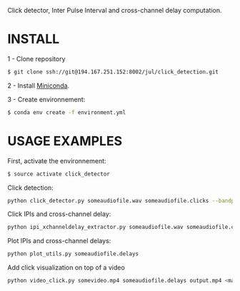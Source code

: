 Click detector, Inter Pulse Interval and cross-channel delay computation.

# INSTALL

1 - Clone repository

```sh
$ git clone ssh://git@194.167.251.152:8002/jul/click_detection.git
```

2 - Install [Miniconda](https://conda.io/docs/install/quick.html).

3 - Create environnement:

```sh
$ conda env create -f environment.yml
```

# USAGE EXAMPLES

First, activate the environnement:

```sh
$ source activate click_detector
```

Click detection:

```sh
python click_detector.py someaudiofile.wav someaudiofile.clicks --bandpass_freqs 10000 20000 20000 30000 --threshold 0.5 --channel 0 --show 1
```

Click IPIs and cross-channel delay:

```sh
python ipi_xchanneldelay_extractor.py someaudiofile.wav someaudiofile.clicks someaudiofile.delays --cutoff_freq 10000 --ipi_min 0.0015 --ipi_max 0.008 --delay_max 0.0015 --channels 0 1
```

Plot IPIs and cross-channel delays:

```sh
python plot_utils.py someaudiofile.delays
```

Add click visualization on top of a video

```sh
python video_click.py somevideo.mp4 someaudiofile.delays output.mp4 <max tdoa> --offset <offset>
```

